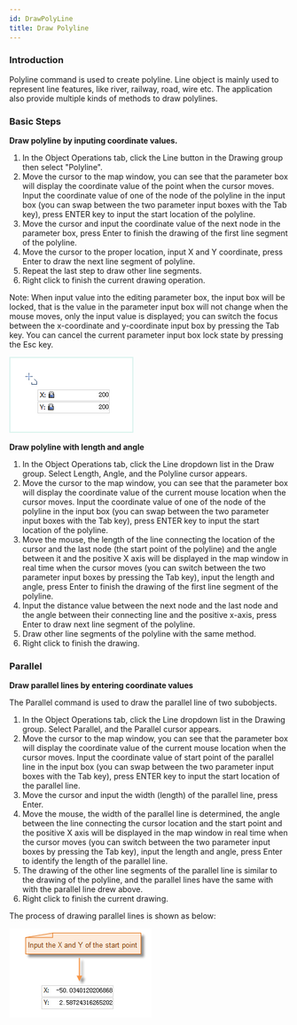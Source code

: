 ```yaml
---
id: DrawPolyLine
title: Draw Polyline
---
```

### Introduction

Polyline command is used to create polyline. Line object is mainly used to represent line features, like river, railway, road, wire etc. The application also provide multiple kinds of methods to draw polylines.

### Basic Steps

**Draw polyline by inputing coordinate values.**

1. In the Object Operations tab, click the Line button in the Drawing group then select "Polyline".
2. Move the cursor to the map window, you can see that the parameter box will display the coordinate value of the point when the cursor moves. Input the coordinate value of one of the node of the polyline in the input box (you can swap between the two parameter input boxes with the Tab key), press ENTER key to input the start location of the polyline.
3. Move the cursor and input the coordinate value of the next node in the parameter box, press Enter to finish the drawing of the first line segment of the polyline.
4. Move the cursor to the proper location, input X and Y coordinate, press Enter to draw the next line segment of polyline.
5. Repeat the last step to draw other line segments. 
6. Right click to finish the current drawing operation.

Note: When input value into the editing parameter box, the input box will be locked, that is the value in the parameter input box will not change when the mouse moves, only the input value is displayed; you can switch the focus between the x-coordinate and y-coordinate input box by pressing the Tab key. You can cancel the current parameter input box lock state by pressing the Esc key.

![](img/polyline1.png)

**Draw polyline with length and angle**

1. In the Object Operations tab, click the Line dropdown list in the Draw group. Select Length, Angle, and the Polyline cursor appears.
2. Move the cursor to the map window, you can see that the parameter box will display the coordinate value of the current mouse location when the cursor moves. Input the coordinate value of one of the node of the polyline in the input box (you can swap between the two parameter input boxes with the Tab key), press ENTER key to input the start location of the polyline.
3. Move the mouse, the length of the line connecting the location of the cursor and the last node (the start point of the polyline) and the angle between it and the positive X axis will be displayed in the map window in real time when the cursor moves (you can switch between the two parameter input boxes by pressing the Tab key), input the length and angle, press Enter to finish the drawing of the first line segment of the polyline.
4. Input the distance value between the next node and the last node and the angle between their connecting line and the positive x-axis, press Enter to draw next line segment of the polyline.
5. Draw other line segments of the polyline with the same method.
6. Right click to finish the drawing.

### Parallel

**Draw parallel lines by entering coordinate values**

The Parallel command is used to draw the parallel line of two subobjects.

1. In the Object Operations tab, click the Line dropdown list in the Drawing group. Select Parallel, and the Parallel cursor appears.
2. Move the cursor to the map window, you can see that the parameter box will display the coordinate value of the current mouse location when the cursor moves. Input the coordinate value of start point of the parallel line in the input box (you can swap between the two parameter input boxes with the Tab key), press ENTER key to input the start location of the parallel line.
3. Move the cursor and input the width (length) of the parallel line, press Enter.
4. Move the mouse, the width of the parallel line is determined, the angle between the line connecting the cursor location and the start point and the positive X axis will be displayed in the map window in real time when the cursor moves (you can switch between the two parameter input boxes by pressing the Tab key), input the length and angle, press Enter to identify the length of the parallel line.
5. The drawing of the other line segments of the parallel line is similar to the drawing of the polyline, and the parallel lines have the same with with the parallel line drew above.
6. Right click to finish the current drawing.

The process of drawing parallel lines is shown as below:

![](img/parallel01.png)